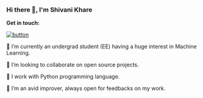 ### Hi there 👋, I'm Shivani Khare

**Get in touch:** 

[![button](https://lh3.googleusercontent.com/0xjE-2d4arkwcxkvLc7x613aHiAw8jDkXCzoz4WtnvyeSzXFsPWfmXE4jQw0Jo_3FZbT=s85)](www.linkedin.com/in/shivani-khare)  

🔭 I’m currently an undergrad student (EE) having a huge interest in Machine Learning.

👯 I’m looking to collaborate on open source projects.

💬 I work with Python programming language.

🌱 I’m an avid improver, always open for feedbacks on my work.



<!--
**Shivani-Khare/Shivani-Khare** is a ✨ _special_ ✨ repository because its `README.md` (this file) appears on your GitHub profile.

Here are some ideas to get you started:

- 🔭 I’m currently working on ...
- 🌱 I’m currently learning ...
- 👯 I’m looking to collaborate on ...
- 🤔 I’m looking for help with ...
- 💬 Ask me about ...
- 📫 How to reach me: ...
- 😄 Pronouns: ...
- ⚡ Fun fact: ...
-->
